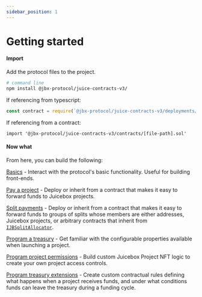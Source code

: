 ```yaml
---
sidebar_position: 1
---
```


# Getting started

#### Import

Add the protocol files to the project.
```bash
# command line
npm install @jbx-protocol/juice-contracts-v3/
```

If referencing from typescript:
```typescript
const contract = require(`@jbx-protocol/juice-contracts-v3/deployments/${network}/${contractName}.json`)
```

If referencing from a contract:
```
import '@jbx-protocol/juice-contracts-v3/contracts/[file-path].sol'
```

#### Now what

From here, you can build the following:

[Basics](basics.md) - Interact with the protocol's basic functionality. Useful for building front-ends.

[Pay a project](utilities/project-payer.md) - Deploy or inherit from a contract that makes it easy to forward funds to Juicebox projects.

[Split payments](utilities/splits-payer.md) - Deploy or inherit from a contract that makes it easy to forward funds to groups of splits whose members are either addresses, Juicebox projects, or arbitrary contracts that inherit from [`IJBSplitAllocator`](treasury-extensions/split-allocator.md).

[Program a treasury](programmable-treasury.md) - Get familiar with the configurable properties available when launching a project.

[Program project permissions](project-nft.md) - Build custom Juicebox Project NFT logic to create your own project access controls.

[Program treasury extensions](../treasury-extensions) - Create custom contractual rules defining what happens when a project receives funds, and under what conditions funds can leave the treasury during a funding cycle.
